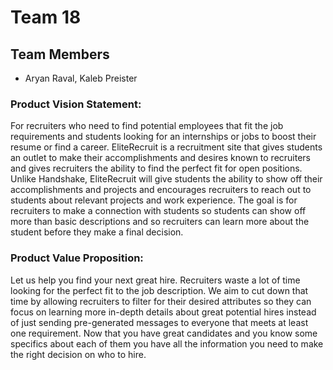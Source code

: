 # Team 18

## Team Members
-  Aryan Raval, Kaleb Preister

### Product Vision Statement:

For recruiters who need to find potential employees that fit the job requirements and students looking for an internships or jobs to boost their resume or find a career. EliteRecruit is a recruitment site that gives students an outlet to make their accomplishments and desires known to recruiters and gives recruiters the ability to find the perfect fit for open positions. Unlike Handshake, EliteRecruit will give students the ability to show off their accomplishments and projects and encourages recruiters to reach out to students about relevant projects and work experience. The goal is for recruiters to make a connection with students so students can show off more than basic descriptions and so recruiters can learn more about the student before they make a final decision.

### Product Value Proposition:

Let us help you find your next great hire. Recruiters waste a lot of time looking for the perfect fit to the job description. We aim to cut down that time by allowing recruiters to filter for their desired attributes so they can focus on learning more in-depth details about great potential hires instead of just sending pre-generated messages to everyone that meets at least one requirement. Now that you have great candidates and you know some specifics about each of them you have all the information you need to make the right decision on who to hire.